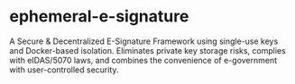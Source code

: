 # ephemeral-e-signature
A Secure &amp; Decentralized E-Signature Framework using single-use keys and Docker-based isolation. Eliminates private key storage risks, complies with eIDAS/5070 laws, and combines the convenience of e-government with user-controlled security.
